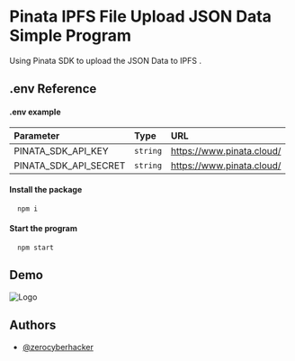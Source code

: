 # Pinata IPFS File Upload JSON Data Simple Program

Using Pinata SDK to upload the JSON Data to IPFS .


## .env Reference

#### .env example

| Parameter | Type     | URL                |
| :-------- | :------- | :------------------------- |
| PINATA_SDK_API_KEY | `string` | https://www.pinata.cloud/ |
| PINATA_SDK_API_SECRET | `string` | https://www.pinata.cloud/ |

#### Install the package

```
  npm i
```
#### Start the program

```
  npm start
```

## Demo

![Logo](https://i.ibb.co/n0Rb2YQ/Screenshot-2023-05-22-at-3-46-46-PM.png)


## Authors

- [@zerocyberhacker](https://github.com/zerocyberhacker)
